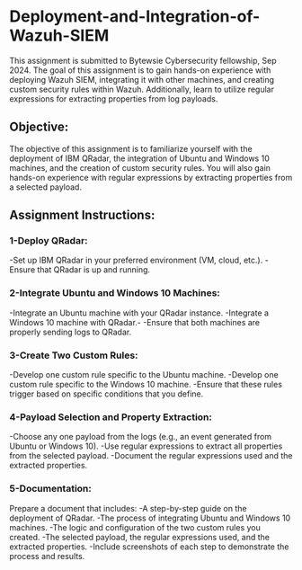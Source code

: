 # Deployment-and-Integration-of-Wazuh-SIEM
This assignment is submitted to Bytewsie Cybersecurity fellowship, Sep 2024. The goal of this assignment is to gain hands-on experience with deploying Wazuh SIEM, integrating it with other machines, and creating custom security rules within Wazuh. Additionally, learn to utilize regular expressions for extracting properties from log payloads.

## Objective:

The objective of this assignment is to familiarize yourself with the deployment of IBM QRadar, the integration of Ubuntu and Windows 10 machines, and the creation of custom security rules. You will also gain hands-on experience with regular expressions by extracting properties from a selected payload.

## Assignment Instructions:

### 1-Deploy QRadar:
-Set up IBM QRadar in your preferred environment (VM, cloud, etc.).
-Ensure that QRadar is up and running.

### 2-Integrate Ubuntu and Windows 10 Machines:
-Integrate an Ubuntu machine with your QRadar instance.
-Integrate a Windows 10 machine with QRadar.-
-Ensure that both machines are properly sending logs to QRadar.

### 3-Create Two Custom Rules:
-Develop one custom rule specific to the Ubuntu machine.
-Develop one custom rule specific to the Windows 10 machine.
-Ensure that these rules trigger based on specific conditions that you define.

### 4-Payload Selection and Property Extraction:
-Choose any one payload from the logs (e.g., an event generated from Ubuntu or Windows 10).
-Use regular expressions to extract all properties from the selected payload.
-Document the regular expressions used and the extracted properties.

### 5-Documentation:
Prepare a document that includes:
-A step-by-step guide on the deployment of QRadar.
-The process of integrating Ubuntu and Windows 10 machines.
-The logic and configuration of the two custom rules you created.
-The selected payload, the regular expressions used, and the extracted properties.
-Include screenshots of each step to demonstrate the process and results.
